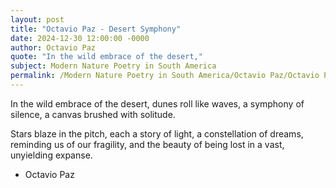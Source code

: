 ```yaml
---
layout: post
title: "Octavio Paz - Desert Symphony"
date: 2024-12-30 12:00:00 -0000
author: Octavio Paz
quote: "In the wild embrace of the desert,"
subject: Modern Nature Poetry in South America
permalink: /Modern Nature Poetry in South America/Octavio Paz/Octavio Paz - Desert Symphony
---
```


In the wild embrace of the desert,
dunes roll like waves,
a symphony of silence,
a canvas brushed with solitude.

Stars blaze in the pitch,
each a story of light,
a constellation of dreams,
reminding us of our fragility,
and the beauty of being lost
in a vast, unyielding expanse.

- Octavio Paz
